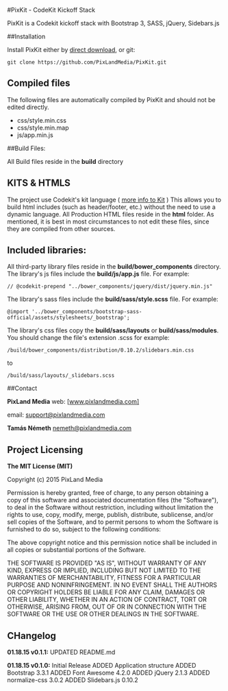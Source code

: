 #PixKit - CodeKit Kickoff Stack

PixKit is a Codekit kickoff stack with Bootstrap 3, SASS, jQuery, Sidebars.js

##Installation

Install PixKit either by [direct download], or git: 

	git clone https://github.com/PixLandMedia/PixKit.git

## Compiled files

The following files are automatically compiled by PixKit and should not be edited directly.
- css/style.min.css
- css/style.min.map
- js/app.min.js

##Build Files:

All Build files reside in the **build** directory

## KITS & HTMLS

The project use Codekit's kit language ( [more info to Kit] )
This allows you to build html includes (such as header/footer, etc.) without the need to use a dynamic language. 
All Production HTML files reside in the **html** folder. As mentioned, it is best in most circumstances to not edit these files, since they are compiled from other sources.

## Included libraries:

All third-party library files reside in the **build/bower_components** directory.
The library's js files include the **build/js/app.js** file. For example:

    // @codekit-prepend "../bower_components/jquery/dist/jquery.min.js"

The library's sass files include the **build/sass/style.scss** file. For example: 

    @import '../bower_components/bootstrap-sass-official/assets/stylesheets/_bootstrap';

The library's css files copy the **build/sass/layouts** or **build/sass/modules**. You should change the file's extension .scss for example: 

    /build/bower_components/distribution/0.10.2/slidebars.min.css

to

    /build/sass/layouts/_slidebars.scss



##Contact

**PixLand Media**
web: [www.pixlandmedia.com]

email: [support@pixlandmedia.com]

**Tamás Németh**
[nemeth@pixlandmedia.com]


## Project Licensing
 
**The MIT License (MIT)**

Copyright (c) 2015 PixLand Media

Permission is hereby granted, free of charge, to any person obtaining a copy
of this software and associated documentation files (the "Software"), to deal
in the Software without restriction, including without limitation the rights
to use, copy, modify, merge, publish, distribute, sublicense, and/or sell
copies of the Software, and to permit persons to whom the Software is
furnished to do so, subject to the following conditions:

The above copyright notice and this permission notice shall be included in all
copies or substantial portions of the Software.

THE SOFTWARE IS PROVIDED "AS IS", WITHOUT WARRANTY OF ANY KIND, EXPRESS OR
IMPLIED, INCLUDING BUT NOT LIMITED TO THE WARRANTIES OF MERCHANTABILITY,
FITNESS FOR A PARTICULAR PURPOSE AND NONINFRINGEMENT. IN NO EVENT SHALL THE
AUTHORS OR COPYRIGHT HOLDERS BE LIABLE FOR ANY CLAIM, DAMAGES OR OTHER
LIABILITY, WHETHER IN AN ACTION OF CONTRACT, TORT OR OTHERWISE, ARISING FROM,
OUT OF OR IN CONNECTION WITH THE SOFTWARE OR THE USE OR OTHER DEALINGS IN THE
SOFTWARE.



## CHangelog

**01.18.15 v0.1.1:**
    UPDATED README.md


**01.18.15 v0.1.0:**
    Initial Release
    ADDED Application structure
    ADDED Bootstrap 3.3.1
    ADDED Font Awesome 4.2.0
    ADDED jQuery 2.1.3
    ADDED normalize-css 3.0.2
    ADDED Slidebars.js 0.10.2 





[www.pixlandmedia.com]: http://www.pixlandmedia.com
[support@pixlandmedia.com]: mailto:support@pixlandmedia.com
[nemeth@pixlandmedia.com]: mailto:nemeth@pixlandmedia.com
[direct download]: https://github.com/PixLandMedia/PixKit/archive/master.zip
[more info to Kit]: http://incident57.com/codekit/kit.php
